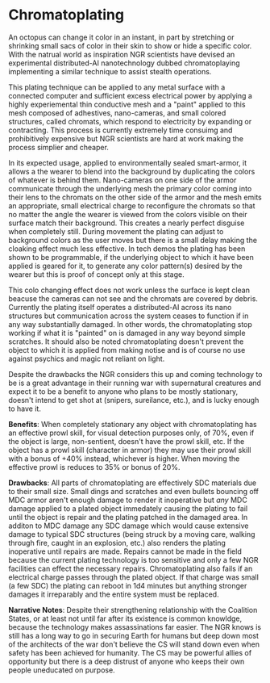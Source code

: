 # Chromatoplating
An octopus can change it color in an instant, in part by stretching or shrinking small sacs of color in their skin to show or hide a specific color. With the natrual world as inspiration NGR scientists have devised an experimental distributed-AI nanotechnology dubbed chromatoplaying implementing a similar technique to assist stealth operations.

This plating technique can be applied to any metal surface with a connected computer and sufficient excess electrical power by applying a highly experiemental thin conductive mesh and a "paint" applied to this mesh composed of adhestives, nano-cameras, and small colored structures, called chromats, which respond to electricity by expanding or contracting. This process is currently extremely time consuimg and prohibitively expensive but NGR scientists are hard at work making the process simplier and cheaper.

In its expected usage, applied to environmentally sealed smart-armor, it allows a the wearer to blend into the background by duplicating the colors of whatever is behind them. Nano-cameras on one side of the armor communicate through the underlying mesh the primary color coming into their lens to the chromats on the other side of the armor and the mesh emits an appropriate, small electrical charge to reconfigure the chromats so that no matter the angle the wearer is viewed from the colors visible on their surface match their background. This creates a nearly perfect disguise when completely still. During movement the plating can adjust to background colors as the user moves but there is a small delay making the cloaking effect much less effective. In tech demos the plating has been shown to be programmable, if the underlying object to which it have been applied is geared for it, to generate any color pattern(s) desired by the wearer but this is proof of concept only at this stage.

This colo changing effect does not work unless the surface is kept clean beacuse the cameras can not see and the chromats are covered by debris. Currently the plating itself operates a distributed-AI across its nano structures but communication across the system ceases to function if in any way substantially damaged. In other words, the chromatoplating stop working if what it is "painted" on is damaged in any way beyond simple scratches. It should also be noted chromatoplating doesn't prevent the object to which it is applied from making notise and is of course no use against psychics and magic not reliant on light.

Despite the drawbacks the NGR considers this up and coming technology to be is a great advantage in their running war with supernatural creatures and expect it to be a benefit to anyone who plans to be mostly stationary, doesn't intend to get shot at (snipers, sureilance, etc.), and is lucky enough to have it.

**Benefits**:
When completely stationary any object with chromatoplating has an effective prowl skill, for visual detection purposes only, of 70%, even if the object is large, non-sentient, doesn't have the prowl skill, etc. If the object has a prowl skill (character in armor) they may use their prowl skill with a bonus of +40% instead, whichever is higher. When moving the effective prowl is reduces to 35% or bonus of 20%.

**Drawbacks**:
All parts of chromatoplating are effectively SDC materials due to their small size. Small dings and scratches and even bullets bouncing off MDC armor aren't enough damage to render it inoperative but *any* MDC damage applied to a plated object immedately causing the plating to fail until the object is repair and the plating patched in the damaged area. In additon to MDC damage any SDC damage which would cause extensive damage to typical SDC structures (being struck by a moving care, walking through fire, caught in an explosion, etc.) also renders the plating inoperative until repairs are made. Repairs cannot be made in the field because the current plating technology is too sensitive and only a few NGR facilities can effect the necessary repairs. Chromatoplating also fails if an electrical charge passes through the plated object. If that charge was small (a few SDC) the plating can reboot in 1d4 minutes but anything stronger damages it irreparably and the entire system must be replaced.

**Narrative Notes**:
Despite their strengthening relationship with the Coalition States, or at least not until far after its existence is common knowldge, because the technology makes assassinations far easier. The NGR knows is still has a long way to go in securing Earth for humans but deep down most of the architects of the war don't believe the CS will stand down even when safety has been achieved for humanity. The CS may be powerful allies of opportunity but there is a deep distrust of anyone who keeps their own people uneducated on purpose.